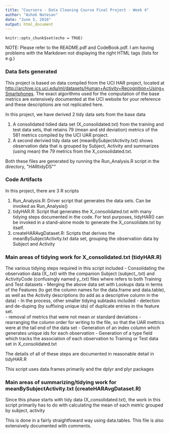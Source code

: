 ```yaml
---
title: "Coursera - Data Cleaning Course Final Project - Week 4"
author: "Ashok Natesan"
date: "June 5, 2016"
output: html_document
---
```


```{r setup, include=FALSE}
knitr::opts_chunk$set(echo = TRUE)
```
NOTE: Please refer to the README.pdf and CodeBook.pdf.   I am having problems with the Markdown not displaying the right HTML tags (lists for e.g.)


### Data Sets generated

This project is based on data compiled from the UCI HAR project, located at http://archive.ics.uci.edu/ml/datasets/Human+Activity+Recognition+Using+Smartphones.   The exact algorithms used for the computation of the base metrics are extensively documented at the UCI website for your reference and these descriptions are not replicated here.

In this project,  we have derived 2 tidy data sets from the base data
1. A consolidated tidied data set (X_consolidated.txt) from the training and test data sets,  that retains 79 (mean and std deviation) metrics of the 561 metrics compiled by the UCI UAR project.
2. A second derivied tidy data set (meanBySubjectActivity.txt) shows observation data that is grouped by Subject, Activity and summarizes (using mean) the 79 metrics from the X_consolidated.txt.
      
Both these files are generated by running the Run_Analysis.R script in the directory, "HARtidyDS""

### Code Artifacts

In this project,  there are 3 R scripts
1. Run_Analysis.R:  Driver script that generates the data sets.  Can be invoked as Run_Analysis()
2. tidyHAR.R:  Script that generates the X_consolidated.txt with many tidying steps documented in the code.   For test purposes,  tidyHAR() can be invoked in a stand-alone mode to generate the X_consolidate.txt by itself.
3. createHARAvgDataset.R:  Scripts that derives the meanBySubjectActivity.txt data set,  grouping the observation data by Subject and Activity
      
### Main areas of tidying work for X_consolidated.txt (tidyHAR.R)

The various tidying steps required in this script included
      - Consolidating the observation data (X_<type>.txt) with the companion Subject (subject_<type>.txt) and ActivityCode (confusingly named y_<type>.txt) files where <type> refers to both Training and Test datasets
      - Merging the above data set with Lookups data in terms of the Features (to get the column names for the data.frame and data.table), as well as the Activity descriptions (to add as a descriptive column in the data)
      - In the process, other smaller tidying subtasks included
            - detection and de-duping (by suffixing unique ids) of duplicate entries in the feature set.  
            - removal of metrics that were not mean or standard deviations
            - rearranging the column order for writing to the file,  so that the UAR mettrics were at the tail end of the data set
            - Generation of an index column which generates unique ids for each observation
            - Generation of a type field which tracks the association of each observation to Training or Test data set in X_consolidated.txt
            
The details of all of these steps are documented in reasonable detail in tidyHAR.R

This script uses data.frames primarily and the dplyr and plyr packages

### Main areas of summarizing/tidying work for meanBySubjectActivity.txt (createHARAvgDataset.R)

Since this phase starts with tidy data (X_consolidated.txt),  the work in this script primarily has to do with calculating the mean of each metric grouped by subject, activity

This is done in a fairly straightfoward way using data.tables.   This file is also extensively documented with comments.


      

